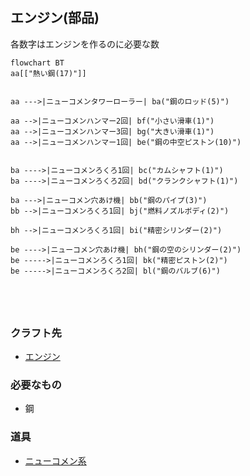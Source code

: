 ## エンジン(部品)
各数字はエンジンを作るのに必要な数
```mermaid
flowchart BT
aa[["熱い鋼(17)"]]


aa --->|ニューコメンタワーローラー| ba("鋼のロッド(5)")

aa -->|ニューコメンハンマー2回| bf("小さい滑車(1)")
aa -->|ニューコメンハンマー3回| bg("大きい滑車(1)")
aa -->|ニューコメンハンマー1回| be("鋼の中空ピストン(10)")


ba ---->|ニューコメンろくろ1回| bc("カムシャフト(1)")
ba ---->|ニューコメンろくろ2回| bd("クランクシャフト(1)")

ba --->|ニューコメン穴あけ機| bb("鋼のパイプ(3)")
bb -->|ニューコメンろくろ1回| bj("燃料ノズルボディ(2)")

bh -->|ニューコメンろくろ1回| bi("精密シリンダー(2)")

be ---->|ニューコメン穴あけ機| bh("鋼の空のシリンダー(2)")
be ----->|ニューコメンろくろ1回| bk("精密ピストン(2)")
be ----->|ニューコメンろくろ2回| bl("鋼のバルブ(6)")





```
### クラフト先
* [エンジン](https://github.com/aya-0p/yah-craft-recipe/blob/main/Engine-craft.md)
### 必要なもの
* 鋼
### 道具
* [ニューコメン系](https://github.com/aya-0p/yah-craft-recipe/blob/main/Newcomen-tools.md)
